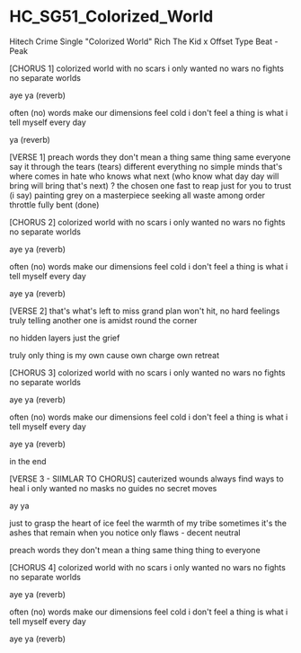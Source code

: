 # HC_SG51_Colorized_World
Hitech Crime Single "Colorized World"
Rich The Kid x Offset Type Beat - Peak

[CHORUS 1]
colorized world
with no scars
i only wanted
no wars no fights
no separate worlds 

aye ya (reverb)

often (no) words make
our dimensions feel cold
i don't feel a thing
is what i tell myself
every day 

ya (reverb)

[VERSE 1]
preach words
they don't mean a thing
same thing same everyone 
say it through the tears
(tears)
different everything
no simple minds
that's where
comes in hate
who knows what next   (who know what day
day will bring        will bring that's next) ?
the chosen one 
fast to reap
just for you to trust
(i say)
painting grey
on a masterpiece
seeking all waste
among  order
throttle fully bent (done)

[CHORUS 2]
colorized world
with no scars
i only wanted
no wars no fights
no separate worlds 

aye ya (reverb)

often (no) words make
our dimensions feel cold
i don't feel a thing
is what i tell myself
every day

aye ya (reverb)

[VERSE 2]
that's what's left to miss 
grand plan won't hit,
no hard feelings
truly telling another 
one is amidst
round the corner

no hidden layers 
just the grief 

truly only thing 
is my own cause
own charge own retreat 

[CHORUS 3]
colorized world
with no scars
i only wanted
no wars no fights
no separate worlds 

aye ya (reverb)

often (no) words make
our dimensions feel cold
i don't feel a thing
is what i tell myself
every day

aye ya (reverb)

in the end

[VERSE 3 - SIIMLAR TO CHORUS]
cauterized wounds
always find ways to heal
i only wanted
no masks no guides
no secret moves

ay ya

just to grasp the heart of ice
feel the warmth of my tribe
sometimes it's the ashes
that remain when you notice
only flaws - decent neutral

preach words
they don't mean a thing
same thing thing to everyone

[CHORUS 4]
colorized world
with no scars
i only wanted
no wars no fights
no separate worlds 

aye ya (reverb)

often (no) words make
our dimensions feel cold
i don't feel a thing
is what i tell myself
every day

aye ya (reverb)
